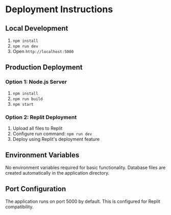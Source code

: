 # Deployment Instructions

## Local Development

1. `npm install`
2. `npm run dev`
3. Open `http://localhost:5000`

## Production Deployment

### Option 1: Node.js Server
1. `npm install`
2. `npm run build`
3. `npm start`

### Option 2: Replit Deployment
1. Upload all files to Replit
2. Configure run command: `npm run dev`
3. Deploy using Replit's deployment feature

## Environment Variables

No environment variables required for basic functionality.
Database files are created automatically in the application directory.

## Port Configuration

The application runs on port 5000 by default.
This is configured for Replit compatibility.
